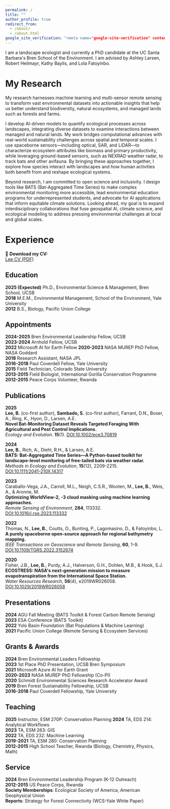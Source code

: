 ```yaml
---
permalink: /
title: ""
author_profile: true
redirect_from: 
  - /about/
  - /about.html
google_site_verification: "<meta name="google-site-verification" content="wrrRXKxV5C1YMC8y8tcza0SkRHxqJNsNzjYscsU5VLw" />"
---
```


I am a landscape ecologist and currently a PhD candidate at the UC Santa Barbara's Bren School of the Environment. I am advised by Ashley Larsen, Robert Heilmayr, Kathy Baylis, and Lola Fatoyinbo.

My Research
======
My research harnesses machine learning and multi-sensor remote sensing to transform vast environmental datasets into actionable insights that help us better understand biodiversity, natural ecosystems, and managed lands such as forests and farms.

I develop AI-driven models to quantify ecological processes across landscapes, integrating diverse datasets to examine interactions between managed and natural lands. My work bridges computational advances with real-world sustainability challenges across spatial and temporal scales. I use spaceborne sensors—including optical, SAR, and LiDAR—to characterize ecosystem attributes like biomass and primary productivity, while leveraging ground-based sensors, such as NEXRAD weather radar, to track bats and other avifauna. By bringing these approaches together, I explore how species interact with landscapes and how human activities both benefit from and reshape ecological systems.

Beyond research, I am committed to open science and inclusivity. I design tools like BATS (Bat-Aggregated Time Series) to make complex environmental monitoring more accessible, lead environmental education programs for underrepresented students, and advocate for AI applications that inform equitable climate solutions. Looking ahead, my goal is to expand interdisciplinary collaborations that fuse geospatial AI, climate science, and ecological modeling to address pressing environmental challenges at local and global scales.

Experience
======
📄 **Download my CV:**  
[Lee CV (PDF)](/files/lee_cv.pdf)

Education
------
**2025 (Expected)** Ph.D., Environmental Science & Management, Bren School, UCSB  
**2018** M.E.M., Environmental Management, School of the Environment, Yale University  
**2012** B.S., Biology, Pacific Union College  

Appointments
------
**2024-2025** Bren Environmental Leadership Fellow, UCSB  
**2023-2024** Arnhold Fellow, UCSB  
**2022** Microsoft AI for Earth Fellow
**2020-2023** NASA MUREP PhD Fellow, NASA Goddard  
**2018** Research Assistant, NASA JPL  
**2016-2018** Paul Coverdell Fellow, Yale University  
**2015** Field Technician, Colorado State University  
**2013-2015** Field Biologist, International Gorilla Conservation Programme  
**2012-2015** Peace Corps Volunteer, Rwanda  

Publications
------
**2025**  
**Lee, B.** (co-first author), **Sambado, S.** (co-first author), Farrant, D.N., Boser, A., Ring, K., Hyon, D., Larsen, A.E.  
**Novel Bat‐Monitoring Dataset Reveals Targeted Foraging With Agricultural and Pest Control Implications.**  
*Ecology and Evolution*. **15**(1).
[DOI:10.1002/ece3.70819](https://doi.org/10.1002/ece3.70819)  

**2024**  
**Lee, B.**, Rich, A., Diehl, R.H., & Larsen, A.E.  
**BATS: Bat‐Aggregated Time Series—A Python‐based toolkit for landscape‐level monitoring of free‐tailed bats via weather radar.**  
*Methods in Ecology and Evolution*, **15**(12), 2209-2215.  
[DOI:10.1111/2041-210X.14317](https://doi.org/10.1111/2041-210X.14445)  

**2023**  
Caraballo-Vega, J.A., Carroll, M.L., Neigh, C.S.R., Wooten, M., **Lee, B.**, Weis, A., & Aronne, M.  
**Optimizing WorldView-2, -3 cloud masking using machine learning approaches.**  
*Remote Sensing of Environment*, **284**, 113332.  
[DOI:10.1016/j.rse.2023.113332](https://doi.org/10.1016/j.rse.2023.113332)  

**2022**  
Thomas, N., **Lee, B.**, Coutts, O., Bunting, P., Lagomasino, D., & Fatoyinbo, L.  
**A purely spaceborne open-source approach for regional bathymetry mapping.**  
*IEEE Transactions on Geoscience and Remote Sensing*, **60**, 1-9.  
[DOI:10.1109/TGRS.2022.3152674](https://doi.org/10.1109/TGRS.2022.3192825)  

**2020**  
Fisher, J.B., **Lee, B.**, Purdy, A.J., Halverson, G.H., Dohlen, M.B., & Hook, S.J.  
**ECOSTRESS: NASA's next-generation mission to measure evapotranspiration from the International Space Station.**  
*Water Resources Research*, **56**(4), e2019WR026058.  
[DOI:10.1029/2019WR026058](https://doi.org/10.1029/2019WR026058)  

Presentations
------
**2024** AGU Fall Meeting (BATS Toolkit & Forest Carbon Remote Sensing)  
**2023** ESA Conference (BATS Toolkit)  
**2022** Yolo Basin Foundation (Bat Populations & Machine Learning)  
**2021** Pacific Union College (Remote Sensing & Ecosystem Services)  

Grants & Awards
------
**2024** Bren Environmental Leaders Fellowship  
**2023** 1st Place PhD Presentation, UCSB Bren Symposium  
**2021** Microsoft Azure AI for Earth Grant  
**2020-2023** NASA MUREP PhD Fellowship (Co-PI)  
**2020** Schmidt Environmental Sciences Research Accelerator Award  
**2019** Bren Forest Sustainability Fellowship, UCSB  
**2016-2018** Paul Coverdell Fellowship, Yale University  

Teaching
------
**2025** Instructor, ESM 270P: Conservation Planning
**2024** TA, EDS 214: Analytical Workflows  
**2023** TA, ESM 263: GIS  
**2022** TA, EDS 232: Machine Learning  
**2019-2021** TA, ESM 280: Conservation Planning  
**2012-2015** High School Teacher, Rwanda (Biology, Chemistry, Physics, Math) 

Service
------
**2024** Bren Environmental Leadership Program (K-12 Outreach)  
**2012-2015** US Peace Corps, Rwanda  
**Society Memberships**: Ecological Society of America, American Geophysical Union  
**Reports**: Strategy for Forest Connectivity (WCS-Yale White Paper)  







